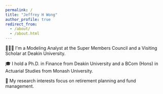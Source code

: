 ```yaml
---
permalink: /
title: "Jeffrey H Wong"
author_profile: true
redirect_from: 
  - /about/
  - /about.html
---
```


👨🏻‍💻 I'm a Modeling Analyst at the Super Members Council and a Visiting Scholar at Deakin University.

🎓 I hold a Ph.D. in Finance from Deakin University and a BCom (Hons) in Actuarial Studies from Monash University. 

🔬 My research interests focus on retirement planning and fund management.
